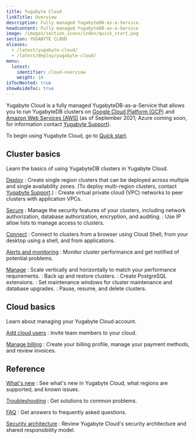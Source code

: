 ```yaml
---
title: Yugabyte Cloud
linkTitle: Overview
description: Fully managed YugabyteDB-as-a-Service.
headcontent: Fully managed YugabyteDB-as-a-Service
image: /images/section_icons/index/quick_start.png
section: YUGABYTE CLOUD
aliases:
  - /latest/yugabyte-cloud/
  - /latest/deploy/yugabyte-cloud/
menu:
  latest:
    identifier: cloud-overview
    weight: 14
isTocNested: true
showAsideToc: true
---
```


Yugabyte Cloud is a fully managed YugabyteDB-as-a-Service that allows you to run YugabyteDB clusters on <a href="https://cloud.google.com/">Google Cloud Platform (GCP)</a> and <a href="https://aws.amazon.com/">Amazon Web Services (AWS)</a> (as of September 2021; Azure coming soon, for information contact [Yugabyte Support](https://support.yugabyte.com/hc/en-us/requests/new?ticket_form_id=360003113431)).

To begin using Yugabyte Cloud, go to [Quick start](../cloud-quickstart/).

## Cluster basics

Learn the basics of using YugabyteDB clusters in Yugabyte Cloud.

[Deploy](../cloud-basics/)
: Create single region clusters that can be deployed across multiple and single availability zones. (To deploy multi-region clusters, contact [Yugabyte Support](https://support.yugabyte.com/hc/en-us/requests/new?ticket_form_id=360003113431).)
: Create virtual private cloud (VPC) networks to peer clusters with application VPCs.

[Secure](../cloud-secure-clusters/)
: Manage the security features of your clusters, including network authorization, database authorization, encryption, and auditing.
: Use IP allow lists to manage access to clusters.

[Connect](../cloud-connect/)
: Connect to clusters from a browser using Cloud Shell, from your desktop using a shell, and from applications.

[Alerts and monitoring](../cloud-monitor/)
: Monitor cluster performance and get notified of potential problems.

[Manage](../cloud-clusters/)
: Scale vertically and horizontally to match your performance requirements.
: Back up and restore clusters.
: Create PostgreSQL extensions.
: Set maintenance windows for cluster maintenance and database upgrades.
: Pause, resume, and delete clusters.

## Cloud basics

Learn about managing your Yugabyte Cloud account.

[Add cloud users](../cloud-admin/manage-access/)
: Invite team members to your cloud.

[Manage billing](../cloud-admin/cloud-billing-profile/)
: Create your billing profile, manage your payment methods, and review invoices.

## Reference

[What's new](../release-notes/)
: See what's new in Yugabyte Cloud, what regions are supported, and known issues.

[Troubleshooting](../cloud-troubleshoot/)
: Get solutions to common problems.

[FAQ](../cloud-faq/)
: Get answers to frequently asked questions.

[Security architecture](../cloud-security/)
: Review Yugabyte Cloud's security architecture and shared responsibility model.
